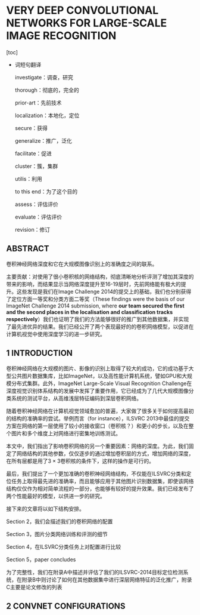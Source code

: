 # VERY DEEP CONVOLUTIONAL NETWORKS FOR LARGE-SCALE IMAGE RECOGNITION

[toc]

- 词短句翻译

  investigate：调查，研究

  thorough：彻底的，完全的

  prior-art：先前技术

  localization：本地化，定位

  secure：获得

  generalize：推广，泛化

  facilitate：促进

  cluster：簇，集群

  utilis：利用

  to this end：为了这个目的

  assess：评估评价

  evaluate：评估评价

  revision：修订

## ABSTRACT

卷积神经网络深度和它在大规模图像识别上的准确度之间的联系。

主要贡献：对使用了很小卷积核的网络结构，彻底清晰地分析评测了增加其深度的带来的影响，而结果显示当网络深度提升至16-19层时，先前网络能有极大的提升。这些发现是我们在Image Challenge 2014的提交上的基础，我们也分别获得了定位方面一等奖和分类方面二等奖（These findings were the basis of our ImageNet Challenge 2014 submission, where **our team secured the first and the second places in the localisation and classification tracks respectively**）我们也证明了我们的方法能够很好的推广到其他数据集，并实现了最先进优异的结果。我们已经公开了两个表现最好的的卷积网络模型，以促进在计算机视觉中使用深度学习的进一步研究。

## 1 INTRODUCTION

卷积神经网络在大规模的图片、影像的识别上取得了较大的成功，它的成功基于大型公共图片数据集库，比如ImageNet，以及高性能计算机系统，譬如GPU和大规模分布式集群。此外，ImageNet Large-Scale Visual Recognition Challenge在深度视觉识别体系结构的发展中发挥了重要作用，它已经成为了几代大规模图像分类系统的测试平台，从高维浅层特征编码到深层卷积网络。

随着卷积神经网络在计算机视觉领域愈加的普遍，大家做了很多关于如何提高最初的结构的准确率的尝试。举例而言（for instance），ILSVRC 2013中最佳的提交方案在网络的第一层使用了较小的接收窗口（卷积核？）和更小的步长，以及在整个图片和多个维度上对网络进行密集地训练测试。

本文中，我们指出了影响卷积网络的另一个重要因素：网络的深度。为此，我们固定了网络结构的其他参数，仅仅逐步的通过增加卷积层的方式，增加网络的深度，在所有层都是用了$3 \times 3$卷积核的条件下，这样的操作是可行的。

最后，我们提出了一个更加准确的卷积神经网络结构，不仅能在ILSVRC分类和定位任务上取得最先进的准确率，而且能够应用于其他图片识别数据集，即使该网络结构仅仅作为相对简单流程的一部分，也能够有较好的提升效果。我们已经发布了两个性能最好的模型，以供进一步的研究。

接下来的文章将以如下结构安排。

Section 2，我们会描述我们的卷积网络的配置

Section 3，图片分类网络训练和评测的细节

Section 4，在ILSVRC分类任务上对配置进行比较

Section 5，paper concludes

为了完整性，我们在附录A中描述并评估了我们的ILSVRC-2014目标定位检测系统，在附录B中则讨论了如何在其他数据集中进行深层网络特征的泛化推广，附录C主要是论文修改的列表

## 2 CONVNET CONFIGURATIONS

